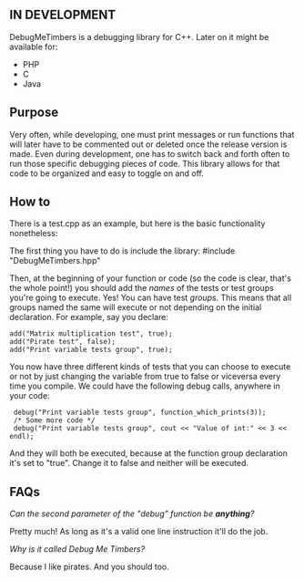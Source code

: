 IN DEVELOPMENT
--------------

DebugMeTimbers is a debugging library for C++. Later on it might be available 
for:
- PHP
- C
- Java

Purpose
-------

Very often, while developing, one must print messages or run functions that will
later have to be commented out or deleted once the release version is made. Even
during development, one has to switch back and forth often to run those specific
debugging pieces of code. This library allows for that code to be organized and
easy to toggle on and off.


How to
------

There is a test.cpp as an example, but here is the basic functionality 
nonetheless:

The first thing you have to do is include the library:
	#include "DebugMeTimbers.hpp"

Then, at the beginning of your function or code (so the code is clear, that's 
the whole point!) you should add the *names* of the tests or test groups you're 
going to execute. Yes! You can have test *groups*. This means that all groups 
named the same will execute or not depending on the initial declaration. For 
example, say you declare:

    add("Matrix multiplication test", true);
    add("Pirate test", false);
    add("Print variable tests group", true);

You now have three different kinds of tests that you can choose to execute or 
not by just changing the variable from true to false or viceversa every time you
compile. We could have the following debug calls, anywhere in your code:

	 debug("Print variable tests group", function_which_prints(3));
	 /* Some more code */
	 debug("Print variable tests group", cout << "Value of int:" << 3 << endl);

And they will both be executed, because at the function group declaration it's
set to "true". Change it to false and neither will be executed.


FAQs
----

*Can the second parameter of the "debug" function be **anything**?*

Pretty much! As long as it's a valid one line instruction it'll do the job.

*Why is it called Debug Me Timbers?*

Because I like pirates. And you should too.
